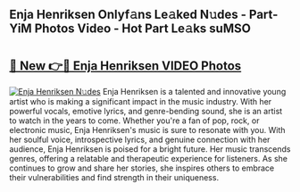 ## Enja Henriksen Onlyf𝚊ns Le𝚊ked N𝚞des - Part-YiM Photos Video - Hot Part Le𝚊ks suMSO

# <h2><a href="http://ac51964.deff.icu/?id=Enja+Henriksen">🔗 New 👉🔴 Enja Henriksen VIDEO Photos</a></h2>

[![Enja Henriksen N𝚞des](https://i.imgur.com/rIISA9y.gif)](http://ac51964.deff.icu/?id=Enja+Henriksen)
Enja Henriksen is a talented and innovative young artist who is making a significant impact in the music industry. With her powerful vocals, emotive lyrics, and genre-bending sound, she is an artist to watch in the years to come. Whether you're a fan of pop, rock, or electronic music, Enja Henriksen's music is sure to resonate with you. With her soulful voice, introspective lyrics, and genuine connection with her audience, Enja Henriksen is poised for a bright future. Her music transcends genres, offering a relatable and therapeutic experience for listeners. As she continues to grow and share her stories, she inspires others to embrace their vulnerabilities and find strength in their uniqueness.
